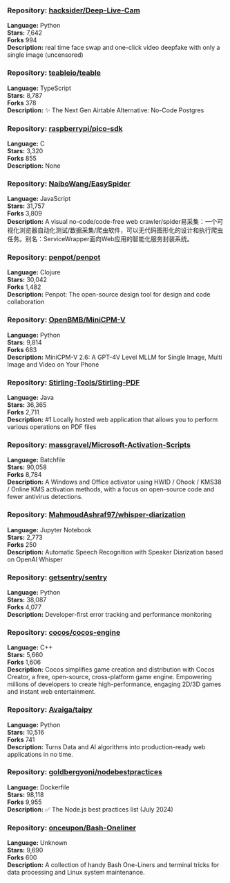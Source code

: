 ### **Repository:** [hacksider/Deep-Live-Cam](https://github.com/hacksider/Deep-Live-Cam)  

**Language:** Python  
**Stars:** 7,642  
**Forks** 994  
**Description:** real time face swap and one-click video deepfake with only a single image (uncensored)  

### **Repository:** [teableio/teable](https://github.com/teableio/teable)  

**Language:** TypeScript  
**Stars:** 8,787  
**Forks** 378  
**Description:** ✨ The Next Gen Airtable Alternative: No-Code Postgres  

### **Repository:** [raspberrypi/pico-sdk](https://github.com/raspberrypi/pico-sdk)  

**Language:** C  
**Stars:** 3,320  
**Forks** 855  
**Description:** None  

### **Repository:** [NaiboWang/EasySpider](https://github.com/NaiboWang/EasySpider)  

**Language:** JavaScript  
**Stars:** 31,757  
**Forks** 3,809  
**Description:** A visual no-code/code-free web crawler/spider易采集：一个可视化浏览器自动化测试/数据采集/爬虫软件，可以无代码图形化的设计和执行爬虫任务。别名：ServiceWrapper面向Web应用的智能化服务封装系统。  

### **Repository:** [penpot/penpot](https://github.com/penpot/penpot)  

**Language:** Clojure  
**Stars:** 30,042  
**Forks** 1,482  
**Description:** Penpot: The open-source design tool for design and code collaboration  

### **Repository:** [OpenBMB/MiniCPM-V](https://github.com/OpenBMB/MiniCPM-V)  

**Language:** Python  
**Stars:** 9,814  
**Forks** 683  
**Description:** MiniCPM-V 2.6: A GPT-4V Level MLLM for Single Image, Multi Image and Video on Your Phone  

### **Repository:** [Stirling-Tools/Stirling-PDF](https://github.com/Stirling-Tools/Stirling-PDF)  

**Language:** Java  
**Stars:** 36,365  
**Forks** 2,711  
**Description:** #1 Locally hosted web application that allows you to perform various operations on PDF files  

### **Repository:** [massgravel/Microsoft-Activation-Scripts](https://github.com/massgravel/Microsoft-Activation-Scripts)  

**Language:** Batchfile  
**Stars:** 90,058  
**Forks** 8,784  
**Description:** A Windows and Office activator using HWID / Ohook / KMS38 / Online KMS activation methods, with a focus on open-source code and fewer antivirus detections.  

### **Repository:** [MahmoudAshraf97/whisper-diarization](https://github.com/MahmoudAshraf97/whisper-diarization)  

**Language:** Jupyter Notebook  
**Stars:** 2,773  
**Forks** 250  
**Description:** Automatic Speech Recognition with Speaker Diarization based on OpenAI Whisper  

### **Repository:** [getsentry/sentry](https://github.com/getsentry/sentry)  

**Language:** Python  
**Stars:** 38,087  
**Forks** 4,077  
**Description:** Developer-first error tracking and performance monitoring  

### **Repository:** [cocos/cocos-engine](https://github.com/cocos/cocos-engine)  

**Language:** C++  
**Stars:** 5,660  
**Forks** 1,606  
**Description:** Cocos simplifies game creation and distribution with Cocos Creator, a free, open-source, cross-platform game engine. Empowering millions of developers to create high-performance, engaging 2D/3D games and instant web entertainment.  

### **Repository:** [Avaiga/taipy](https://github.com/Avaiga/taipy)  

**Language:** Python  
**Stars:** 10,516  
**Forks** 741  
**Description:** Turns Data and AI algorithms into production-ready web applications in no time.  

### **Repository:** [goldbergyoni/nodebestpractices](https://github.com/goldbergyoni/nodebestpractices)  

**Language:** Dockerfile  
**Stars:** 98,118  
**Forks** 9,955  
**Description:** ✅ The Node.js best practices list (July 2024)  

### **Repository:** [onceupon/Bash-Oneliner](https://github.com/onceupon/Bash-Oneliner)  

**Language:** Unknown  
**Stars:** 9,690  
**Forks** 600  
**Description:** A collection of handy Bash One-Liners and terminal tricks for data processing and Linux system maintenance.  

